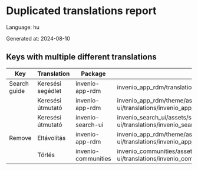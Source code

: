 # Duplicated translations report

Language: hu

Generated at: 2024-08-10


## Keys with multiple different translations


| Key | Translation | Package | File |
| --- | --- | --- | --- |
| Search guide| Keresési segédlet | invenio-app-rdm | invenio_app_rdm/translations/hu/LC_MESSAGES/messages.po |
|| Keresési útmutató | invenio-app-rdm | invenio_app_rdm/theme/assets/semantic-ui/translations/invenio_app_rdm/messages/hu/messages.po |
|| Keresési útmutató | invenio-search-ui | invenio_search_ui/assets/semantic-ui/translations/invenio_search_ui/messages/hu/messages.po |
| Remove| Eltávolítás | invenio-app-rdm | invenio_app_rdm/theme/assets/semantic-ui/translations/invenio_app_rdm/messages/hu/messages.po |
|| Törlés | invenio-communities | invenio_communities/assets/semantic-ui/translations/invenio_communities/messages/hu/messages.po |

